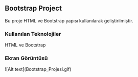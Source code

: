 <h2>Bootstrap Project</h2>

Bu proje HTML ve Bootstrap yapısı kullanılarak geliştirilmiştir.

<h3>Kullanılan Teknolojiler</h3>
HTML ve Bootstrap

<h3>Ekran Görüntüsü</h3>
![Alt text](Bootstrap_Projesi.gif)
